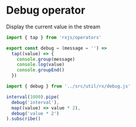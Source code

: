 # Debug operator

Display the current value in the stream

```js
import { tap } from 'rxjs/operators'

export const debug = (message = '') =>
  tap((value) => {
    console.group(message)
    console.log(value)
    console.groupEnd()
  })
```

```js
import { debug } from '../src/util/rx/debug.js'

interval(1000).pipe(
  debug('interval'),
  map((value) => value * 2),
  debug('value * 2')
).subscribe()
```
